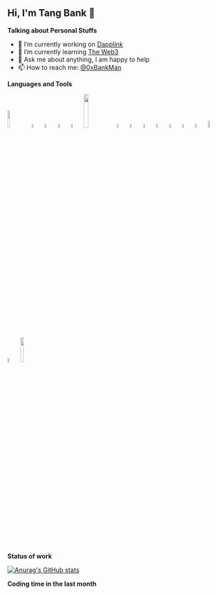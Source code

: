 ## Hi, I'm Tang Bank 👋

**Talking about Personal Stuffs**
- 🔭 I’m currently working on  [Dapplink](https://github.com/eniac-x-labs)
- 🌱 I’m currently learning   [The Web3](https://github.com/the-web3)
- 💬 Ask me about anything, I am happy to help
- 📫 How to reach me: [@0xBankMan](https://x.com/0xBankMan)

**Languages and Tools**
  <!-- Your languages and tools. Be careful with the alignment. 
  You can use this sites to get logos: https://www.vectorlogo.zone or https://simpleicons.org/ or https://www.iconfont.cn/
  -->
<code><img width="10%" src="https://github.com/user-attachments/assets/b9de2ba5-a852-4275-944c-674b173f42af"></code><!--Golang-->
<code><img width="5%" src="https://github.com/user-attachments/assets/c8c18305-7a73-4675-8bb3-07142103c26f"></code><!--C++-->
<code><img width="5%" src="https://github.com/user-attachments/assets/3ec03dd4-3a18-4b91-8607-1c8ead2d3b3c"></code><!--Rust-->
<code><img width="5%" src="https://github.com/user-attachments/assets/75f0204f-35eb-4ff9-b839-dd79c3cc98ec"></code><!--python-->
<code><img width="5%" src="https://github.com/user-attachments/assets/7f245eb8-d0ab-4531-b5db-a858239fc5e0"></code><!--JavaScript-->
<code><img width="14%" src="https://github.com/user-attachments/assets/6196754c-134c-4ba4-8906-6dfa937121d1"></code><!--mysql-->
<code><img width="5%" src="https://github.com/user-attachments/assets/a12d08b3-72e2-4725-a0ad-2f1604a77163"></code><!--houdini-->
<code><img width="5%" src="https://github.com/user-attachments/assets/cb408001-f306-4dc3-8e8e-259065ca5533"></code><!--solidity-->
<code><img width="5%" src="https://github.com/user-attachments/assets/a2f6bd74-3782-4e0a-ba5f-08ae391709b0"></code><!--Blender-->
<code><img width="5%" src="https://github.com/user-attachments/assets/781b5cff-f3d3-4780-842f-3cc5b3841697"></code><!--After Effects-->
<code><img width="5%" src="https://github.com/user-attachments/assets/0bca5f91-644b-47df-bead-4f1ab93bf232"></code><!--Premiere-->
<code><img width="5%" src="https://github.com/user-attachments/assets/9dc8d55f-7906-4160-86f5-404c66f0d944"></code><!--Drawio-->
<code><img width="5%" src="https://github.com/user-attachments/assets/f2bbda54-46fc-4656-91fb-7d53bf7e0e3a"></code><!--Figma-->
<code><img width="6.5%" src="https://github.com/user-attachments/assets/f24eb3b8-0252-4d2b-8fe1-0e28fd11ba70"></code><!--MasterGo-->
<code><img width="5%" src="https://github.com/user-attachments/assets/ad9117c6-23d6-4a6b-8955-d150dfd89de4"></code><!--Microsoft-Project-->
<code><img width="12%" src="https://github.com/user-attachments/assets/0a648a54-6d4b-47c1-bbdb-ab5b193b5af6"></code><!--Jira-->

**Status of work**
<!-- Your GitHub stats: https://github.com/anuraghazra/github-readme-stats?tab=readme-ov-file -->
[![Anurag's GitHub stats](https://github-readme-stats.vercel.app/api?username=TangBank&theme=dark&show_icons=true)](https://github.com/anuraghazra/github-readme-stats)

**Coding time in the last month**






